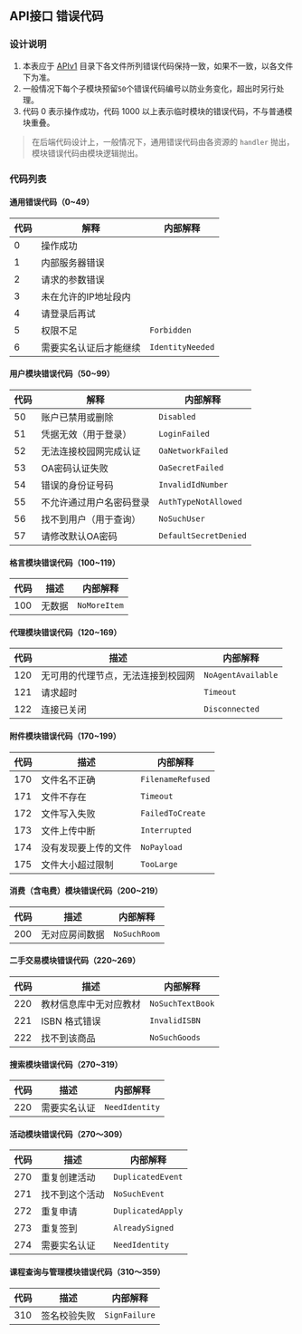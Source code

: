 ## API接口 错误代码
### 设计说明

1. 本表应于 [APIv1](APIv1/) 目录下各文件所列错误代码保持一致，如果不一致，以各文件下为准。
2. 一般情况下每个子模块预留`50`个错误代码编号以防业务变化，超出时另行处理。
3. 代码 0 表示操作成功，代码 1000 以上表示临时模块的错误代码，不与普通模块重叠。

> 在后端代码设计上，一般情况下，通用错误代码由各资源的 `handler` 抛出，模块错误代码由模块逻辑抛出。

### 代码列表

#### 通用错误代码（0~49）

| 代码 | 解释                 | 内部解释    |
| ---- | -------------------- | ----------- |
| 0    | 操作成功             |             |
| 1    | 内部服务器错误       |             |
| 2    | 请求的参数错误       |             |
| 3    | 未在允许的IP地址段内 |             |
| 4    | 请登录后再试         |             |
| 5    | 权限不足             | `Forbidden` |
| 6    | 需要实名认证后才能继续 | `IdentityNeeded` |

#### 用户模块错误代码（50~99）

| 代码 | 解释                     | 内部解释             |
| ---- | ------------------------ | -------------------- |
| 50   | 账户已禁用或删除         | `Disabled`           |
| 51   | 凭据无效（用于登录）     | `LoginFailed`        |
| 52   | 无法连接校园网完成认证   | `OaNetworkFailed`    |
| 53   | OA密码认证失败           | `OaSecretFailed`     |
| 54   | 错误的身份证号码         | `InvalidIdNumber`    |
| 55   | 不允许通过用户名密码登录 | `AuthTypeNotAllowed` |
| 56   | 找不到用户（用于查询）   | `NoSuchUser`         |
| 57   | 请修改默认OA密码        | `DefaultSecretDenied` |

#### 格言模块错误代码（100~119）

| 代码 | 描述   | 内部解释     |
| ---- | ------ | ------------ |
| 100  | 无数据 | `NoMoreItem` |

#### 代理模块错误代码（120~169）

| 代码 | 描述                               | 内部解释           |
| ---- | ---------------------------------- | ------------------ |
| 120  | 无可用的代理节点，无法连接到校园网 | `NoAgentAvailable` |
| 121  | 请求超时                           | `Timeout`          |
| 122  | 连接已关闭                         | `Disconnected`     |

#### 附件模块错误代码（170~199）

| 代码 | 描述                 | 内部解释          |
| ---- | -------------------- | ----------------- |
| 170  | 文件名不正确         | `FilenameRefused` |
| 171  | 文件不存在           | `Timeout`         |
| 172  | 文件写入失败         | `FailedToCreate`  |
| 173  | 文件上传中断         | `Interrupted`     |
| 174  | 没有发现要上传的文件 | `NoPayload`       |
| 175  | 文件大小超过限制     | `TooLarge`        |

#### 消费（含电费）模块错误代码（200~219）

| 代码 | 描述           | 内部解释        |
| ---- | -------------- | --------------- |
| 200  | 无对应房间数据 | `NoSuchRoom`    |

#### 二手交易模块错误代码（220~269）

| 代码 | 描述                   | 内部解释         |
| ---- | ---------------------- | ---------------- |
| 220  | 教材信息库中无对应教材 | `NoSuchTextBook` |
| 221  | ISBN 格式错误          | `InvalidISBN`    |
| 222  | 找不到该商品           | `NoSuchGoods`    |

#### 搜索模块错误代码（270~319）

| 代码 | 描述           | 内部解释        |
| ---- | -------------- | --------------- |
| 220  | 需要实名认证 | `NeedIdentity`    |

#### 活动模块错误代码（270～309）

| 代码 | 描述                               | 内部解释           |
| ---- | ---------------------------------- | ------------------ |
| 270  | 重复创建活动                       | `DuplicatedEvent`  |
| 271  | 找不到这个活动                     | `NoSuchEvent`      |
| 272  | 重复申请                           | `DuplicatedApply`  |
| 273  | 重复签到                           | `AlreadySigned`    |
| 274  | 需要实名认证                       | `NeedIdentity`     |

#### 课程查询与管理模块错误代码（310～359）

| 代码 | 描述                               | 内部解释           |
| ---- | ---------------------------------- | ------------------ |
| 310  | 签名校验失败                       | `SignFailure`     |